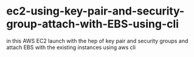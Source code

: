 # ec2-using-key-pair-and-security-group-attach-with-EBS-using-cli
in this AWS EC2  launch with the hep of key pair and security groups and attach EBS  with the existing instances using aws cli
